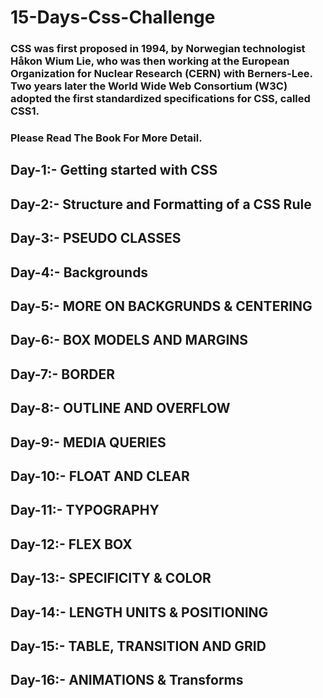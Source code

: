 # 15-Days-Css-Challenge

### CSS was first proposed in 1994, by Norwegian technologist Håkon Wium Lie, who was then working at the European Organization for Nuclear Research (CERN) with Berners-Lee. Two years later the World Wide Web Consortium (W3C) adopted the first standardized specifications for CSS, called CSS1.

### Please Read The Book For More Detail.

## Day-1:- Getting started with CSS

## Day-2:- Structure and Formatting of a CSS Rule

## Day-3:- PSEUDO CLASSES

## Day-4:- Backgrounds

## Day-5:- MORE ON BACKGRUNDS & CENTERING

## Day-6:- BOX MODELS AND MARGINS

## Day-7:- BORDER

## Day-8:- OUTLINE AND OVERFLOW

## Day-9:- MEDIA QUERIES

## Day-10:- FLOAT AND CLEAR

## Day-11:- TYPOGRAPHY

## Day-12:- FLEX BOX

## Day-13:- SPECIFICITY & COLOR

## Day-14:- LENGTH UNITS & POSITIONING

## Day-15:- TABLE, TRANSITION AND GRID

## Day-16:- ANIMATIONS & Transforms
